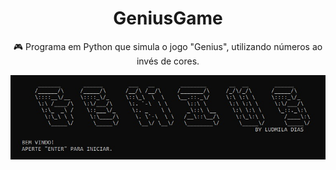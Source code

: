 <h1 align="center">
GeniusGame
</h1>

<p align="center">🎮 Programa em Python que simula o jogo "Genius", utilizando números ao invés de cores.</p>
<div align="center">
  <img src="https://github.com/luddias/readmefiles/blob/main/WhatsApp%20Image%202022-07-15%20at%2017.50.34.jpeg" alt="demo" width="600">
 </div>
